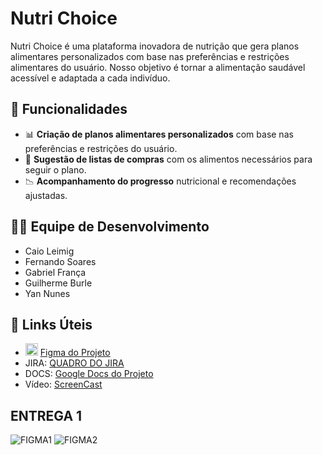 # Nutri Choice

Nutri Choice é uma plataforma inovadora de nutrição que gera planos alimentares personalizados com base nas preferências e restrições alimentares do usuário. Nosso objetivo é tornar a alimentação saudável acessível e adaptada a cada indivíduo.

## 📌 Funcionalidades
- 📊 **Criação de planos alimentares personalizados** com base nas preferências e restrições do usuário.
- 🛒 **Sugestão de listas de compras** com os alimentos necessários para seguir o plano.
- 📉 **Acompanhamento do progresso** nutricional e recomendações ajustadas.

## 👨‍💻 Equipe de Desenvolvimento
- Caio Leimig
- Fernando Soares
- Gabriel França
- Guilherme Burle
- Yan Nunes

## 🔗 Links Úteis
- <img src="https://upload.wikimedia.org/wikipedia/commons/3/33/Figma-logo.svg" alt="Figma Logo" width="20" height="20"> [Figma do Projeto](https://www.figma.com/design/jQSgfpDlNCRetoDEvQjKXb/Untitled?node-id=0-1&p=f&t=L4Ae5OJ66n1Ktpue-0)
- JIRA: [QUADRO DO JIRA](https://nutrichoic.atlassian.net/jira/software/projects/NUT/boards/3)
- DOCS: [Google Docs do Projeto](https://docs.google.com/document/d/1g-iEXbBWo8eqiBazO2CRx4VPKwG2W7-mh7Tq9704AgU/edit?tab=t.0)
- Vídeo: [ScreenCast](https://youtu.be/tU3ncCQZz28)


## ENTREGA 1
![FIGMA1](https://github.com/user-attachments/assets/59a5ad14-2fb4-4cd2-802d-cc28feb7849a)
![FIGMA2](https://github.com/user-attachments/assets/2e43e90e-69e6-4b09-89e7-765b76d9b825)



